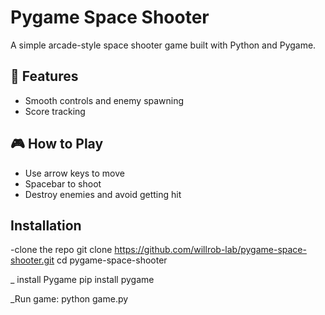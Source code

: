 # Pygame Space Shooter

A simple arcade-style space shooter game built with Python and Pygame.

## 🚀 Features
- Smooth controls and enemy spawning
- Score tracking
  

## 🎮 How to Play
- Use arrow keys to move
- Spacebar to shoot
- Destroy enemies and avoid getting hit

## Installation 
-clone the repo 
git clone https://github.com/willrob-lab/pygame-space-shooter.git
cd pygame-space-shooter

_ install Pygame
pip install pygame

_Run game:
python game.py



